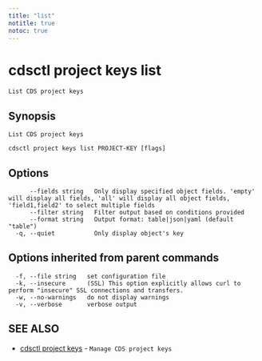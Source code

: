 ```yaml
---
title: "list"
notitle: true
notoc: true
---
```

# cdsctl project keys list

`List CDS project keys`

## Synopsis

`List CDS project keys`

```
cdsctl project keys list PROJECT-KEY [flags]
```

## Options

```
      --fields string   Only display specified object fields. 'empty' will display all fields, 'all' will display all object fields, 'field1,field2' to select multiple fields
      --filter string   Filter output based on conditions provided
      --format string   Output format: table|json|yaml (default "table")
  -q, --quiet           Only display object's key
```

## Options inherited from parent commands

```
  -f, --file string   set configuration file
  -k, --insecure      (SSL) This option explicitly allows curl to perform "insecure" SSL connections and transfers.
  -w, --no-warnings   do not display warnings
  -v, --verbose       verbose output
```

## SEE ALSO

* [cdsctl project keys](/docs/components/cdsctl/project/keys/)	 - `Manage CDS project keys`

